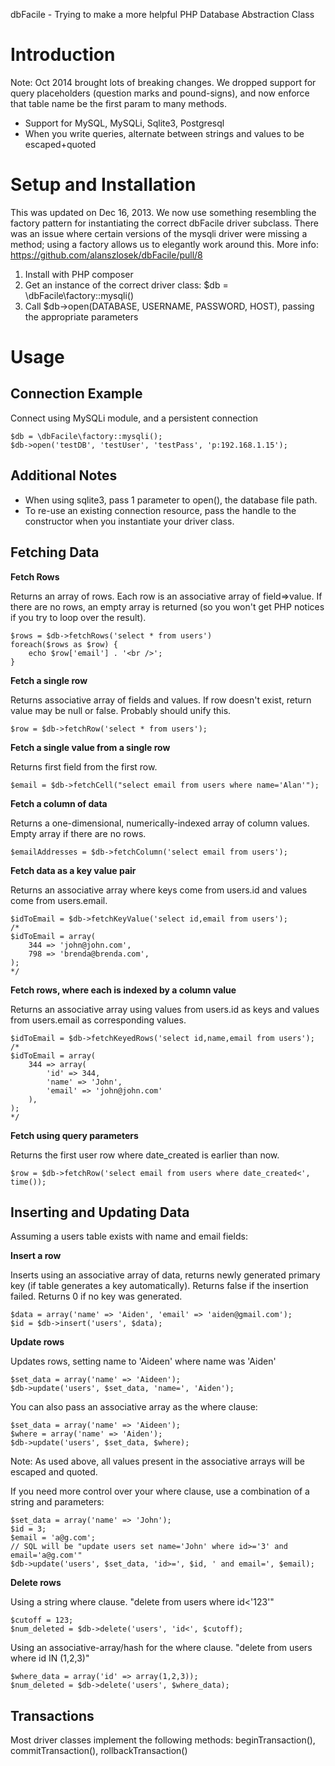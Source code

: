 dbFacile - Trying to make a more helpful PHP Database Abstraction Class

Introduction
====

Note: Oct 2014 brought lots of breaking changes. We dropped support for query placeholders (question marks and pound-signs), and now enforce that table name be the first param to many methods.

* Support for MySQL, MySQLi, Sqlite3, Postgresql
* When you write queries, alternate between strings and values to be escaped+quoted

Setup and Installation
====

This was updated on Dec 16, 2013. We now use something resembling the factory pattern for instantiating the correct dbFacile driver subclass. There was an issue where certain versions of the mysqli driver were missing a method; using a factory allows us to elegantly work around this. More info: https://github.com/alanszlosek/dbFacile/pull/8

1. Install with PHP composer
2. Get an instance of the correct driver class: $db = \dbFacile\factory::mysqli()
3. Call $db->open(DATABASE, USERNAME, PASSWORD, HOST), passing the appropriate parameters

Usage
====

Connection Example
----

Connect using MySQLi module, and a persistent connection

    $db = \dbFacile\factory::mysqli();
    $db->open('testDB', 'testUser', 'testPass', 'p:192.168.1.15');
		
Additional Notes
----

* When using sqlite3, pass 1 parameter to open(), the database file path.
* To re-use an existing connection resource, pass the handle to the constructor when you instantiate your driver class.

Fetching Data
----

**Fetch Rows**

Returns an array of rows. Each row is an associative array of field=>value. If there are no rows, an empty array is returned (so you won't get PHP notices if you try to loop over the result).

    $rows = $db->fetchRows('select * from users')
    foreach($rows as $row) {
        echo $row['email'] . '<br />';
    }

**Fetch a single row**

Returns associative array of fields and values. If row doesn't exist, return value may be null or false. Probably should unify this.

    $row = $db->fetchRow('select * from users');

**Fetch a single value from a single row**

Returns first field from the first row.

    $email = $db->fetchCell("select email from users where name='Alan'");

**Fetch a column of data**

Returns a one-dimensional, numerically-indexed array of column values. Empty array if there are no rows.

    $emailAddresses = $db->fetchColumn('select email from users');

**Fetch data as a key value pair**

Returns an associative array where keys come from users.id and values come from users.email.

    $idToEmail = $db->fetchKeyValue('select id,email from users');
    /*
    $idToEmail = array(
        344 => 'john@john.com',
        798 => 'brenda@brenda.com',
    );
    */

**Fetch rows, where each is indexed by a column value**

Returns an associative array using values from users.id as keys and values from users.email as corresponding values.

    $idToEmail = $db->fetchKeyedRows('select id,name,email from users');
    /*
    $idToEmail = array(
        344 => array(
            'id' => 344,
            'name' => 'John',
            'email' => 'john@john.com'
        ),
    );
    */

**Fetch using query parameters**

Returns the first user row where date_created is earlier than now.

    $row = $db->fetchRow('select email from users where date_created<', time());

Inserting and Updating Data
----

Assuming a users table exists with name and email fields:

**Insert a row**

Inserts using an associative array of data, returns newly generated primary key (if table generates a key automatically).
Returns false if the insertion failed.
Returns 0 if no key was generated.

    $data = array('name' => 'Aiden', 'email' => 'aiden@gmail.com');
    $id = $db->insert('users', $data);

**Update rows**

Updates rows, setting name to 'Aideen' where name was 'Aiden'

    $set_data = array('name' => 'Aideen');
    $db->update('users', $set_data, 'name=', 'Aiden');

You can also pass an associative array as the where clause:

    $set_data = array('name' => 'Aideen');
    $where = array('name' => 'Aiden');
    $db->update('users', $set_data, $where);

Note: As used above, all values present in the associative arrays will be escaped and quoted.

If you need more control over your where clause, use a combination of a string and parameters:

    $set_data = array('name' => 'John');
    $id = 3;
    $email = 'a@g.com';
    // SQL will be "update users set name='John' where id>='3' and email='a@g.com'"
    $db->update('users', $set_data, 'id>=', $id, ' and email=', $email);

**Delete rows**

Using a string where clause. "delete from users where id<'123'"

    $cutoff = 123;
    $num_deleted = $db->delete('users', 'id<', $cutoff);

Using an associative-array/hash for the where clause. "delete from users where id IN (1,2,3)"

    $where_data = array('id' => array(1,2,3));
    $num_deleted = $db->delete('users', $where_data);

Transactions
----
	
Most driver classes implement the following methods: beginTransaction(), commitTransaction(), rollbackTransaction()
